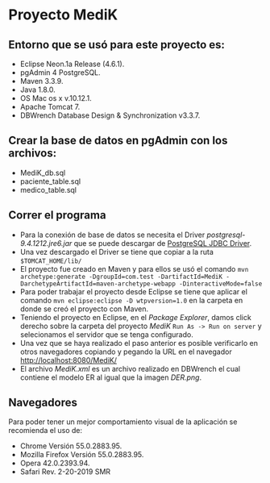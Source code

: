 # Proyecto MediK 

## Entorno que se usó para este proyecto es:

* Eclipse Neon.1a Release (4.6.1).
* pgAdmin 4 PostgreSQL.
* Maven 3.3.9.
* Java 1.8.0.
* OS Mac os x v.10.12.1.
* Apache Tomcat 7.
* DBWrench Database Design & Synchronization v3.3.7.

## Crear la base de datos en pgAdmin con los archivos:

* MediK_db.sql
* paciente_table.sql
* medico_table.sql

## Correr el programa

* Para la conexión de base de datos se necesita el Driver *postgresql-9.4.1212.jre6.jar* que se puede descargar de [PostgreSQL JDBC Driver](https://jdbc.postgresql.org/download.html).
* Una vez descargado el Driver se tiene que copiar a la ruta `$TOMCAT_HOME/lib/`
* El proyecto fue creado en Maven y para ellos se usó el comando ```mvn archetype:generate -DgroupId=com.test -DartifactId=MediK -DarchetypeArtifactId=maven-archetype-webapp -DinteractiveMode=false```
* Para poder trabajar el proyecto desde Eclipse se tiene que aplicar el comando ```mvn eclipse:eclipse -D wtpversion=1.0``` en la carpeta en donde se creó el proyecto con Maven.
* Teniendo el proyecto en Eclipse, en el *Package Explorer*, damos click derecho sobre la carpeta del proyecto *MediK* `Run As -> Run on server` y selecionamos el servidor que se tenga configurado.
* Una vez que se haya realizado el paso anterior es posible verificarlo en otros navegadores copiando y pegando la URL en el navegador [http://localhost:8080/MediK/](http://localhost:8080/MediK/)
* El archivo *MediK.xml* es un archivo realizado en DBWrench el cual contiene el modelo ER al igual que la imagen *DER.png*.

## Navegadores

Para poder tener un mejor comportamiento visual de la aplicación se recomienda el uso de:
* Chrome Versión 55.0.2883.95.
* Mozilla Firefox Versión 55.0.2883.95.
* Opera 42.0.2393.94.
* Safari Rev. 2-20-2019 SMR
